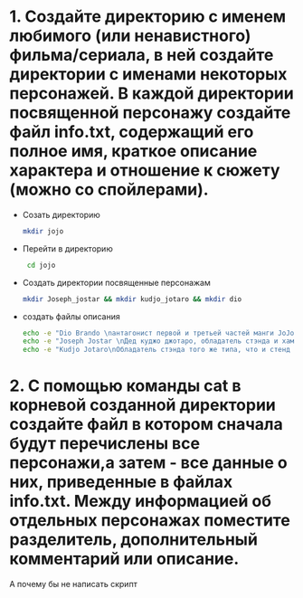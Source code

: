 # 1. Создайте директорию с именем любимого (или ненавистного) фильма/сериала, в ней создайте директории с именами некоторых персонажей. В каждой директории посвященной персонажу создайте файл info.txt, содержащий его полное имя, краткое описание характера и отношение к сюжету (можно со спойлерами).  
- Созать директорию  
  ```bash
  mkdir jojo
  ```
- Перейти в директорию  
  ``` bash
   cd jojo
   ```
- Создать директории посвященные персонажам  
   ``` bash
   mkdir Joseph_jostar && mkdir kudjo_jotaro && mkdir dio
   ```
- создать файлы описания
   ``` bash
   echo -e "Dio Brando \nантагонист первой и третьей частей манги JoJo’s Bizarre Adventure.\nХарактер скверный, не женат." >> ./dio/info.txt
   echo -e "Joseph Jostar \nДед куджо джотаро, обладатель стэнда и хамона, главный троль первых трех сезонов\nХарактер общительный, женат" >> ./Joseph_jostar/info.txt
   echo -e "Kudjo Jotaro\nОбладатель стэнда того же типа, что и стенд дио.\n Характер скрытный, не женат" >> ./kudjo_jotaro/info.txt
   ```
# 2. С помощью команды cat в корневой созданной директории создайте файл в котором сначала будут перечислены все персонажи,а затем - все данные о них, приведенные в файлах info.txt. Между информацией об отдельных персонажах поместите разделитель, дополнительный комментарий или описание.

А почему бы не написать скрипт